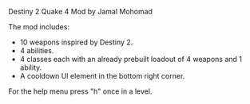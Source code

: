 Destiny 2 Quake 4 Mod by Jamal Mohomad

The mod includes:
 - 10 weapons inspired by Destiny 2.
 - 4 abilities.
 - 4 classes each with an already prebuilt loadout of 4 weapons and 1 ability.
 - A cooldown UI element in the bottom right corner.

For the help menu press "h" once in a level. 
